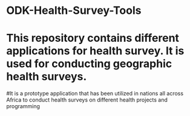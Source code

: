 # ODK-Health-Survey-Tools

# This repository contains different applications for health survey. It is used for conducting geographic health surveys. 

#It is a prototype application that has been utilized in nations all across Africa to conduct health surveys on different health projects and programming
